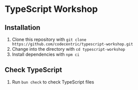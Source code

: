 # TypeScript Workshop

## Installation

1. Clone this repository with `git clone https://github.com/codecentric/typescript-workshop.git`
2. Change into the directory with `cd typescript-workshop`
3. Install dependencies with `npm ci`

## Check TypeScript

1. Run `bun check` to check TypeScript files
